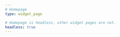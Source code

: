 ```yaml
---
# Homepage
type: widget_page

# Homepage is headless, other widget pages are not.
headless: true
---
```


<!-- TITLE=`ts get key=Scititle` hugo new --kind home home -->
